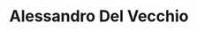 ---
title: Alessandro Del Vecchio

family:
  sort: Del Vecchio
  given: Del Vecchio

parents:
  - name: "Ettore Del Vecchio"
    type: "Father"
  - name: "Priscilla Del Vecchio"
    type: "Mother"

partners:
  - name: "Aurelie Del Vecchio"
    type: "Wife"

siblings:
  - name: "Marco Del Vecchio"
    type: Brother

children:
  - name: "Gabriella Del Vecchio"
    type: "Daughter"

char_data:
  - element_title: "Pronouns"
    element: "he/him"
  - element_title: "Race"
    element: "Half-Elf"
  - element_title: "Age"
    element: "53"
  - element_title: "Height"
    element: ""
  - element_title: "Hair"
    element: ""
  - element_title: "Skin"
    element: ""
  - element_title: "Eyes"
    element: ""

excerpt: "Head of the Del Vecchio family, known for his sharp business acumen and ambitious nature. He seeks to expand his family's influence within Sen's political landscape."

sidebar:
  nav: main
---